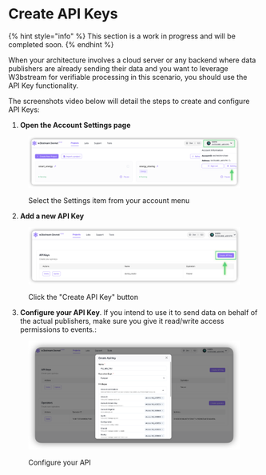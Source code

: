 # Create API Keys

{% hint style="info" %}
This section is a work in progress and will be completed soon.
{% endhint %}

When your architecture involves a cloud server or any backend where data publishers are already sending their data and you want to leverage W3bstream for verifiable processing in this scenario, you should use the API Key functionality.

The screenshots video below will detail the steps to create and configure API Keys:

1. **Open the Account Settings page**

<figure><img src="../../.gitbook/assets/image (47).png" alt=""><figcaption><p>Select the Settings item from your account menu</p></figcaption></figure>

2. **Add a new API Key**

<figure><img src="../../.gitbook/assets/image (48).png" alt=""><figcaption><p>Click the "Create API Key" button</p></figcaption></figure>

3. **Configure your API Key**. If you intend to use it to send data on behalf of the actual publishers, make sure you give it read/write access permissions to events.:

<figure><img src="../../.gitbook/assets/image (49).png" alt=""><figcaption><p>Configure your API</p></figcaption></figure>

